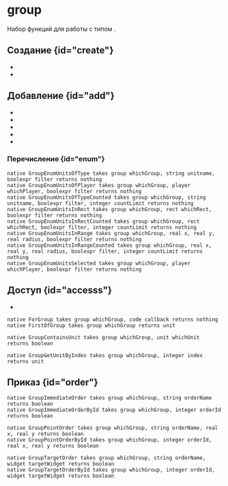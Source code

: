 # group

<show-structure for="chapter,procedure" depth="3"/>

Набор функций для работы с типом [](group.md).

<snippet id="main">

## Создание {id="create"}

- [](CreateGroup.md)
- [](DestroyGroup.md)

## Добавление {id="add"}

- [](GroupAddUnit.md)
- [](GroupRemoveUnit.md)
- [](GroupClear.md)
- [](GroupAddGroupEx.md)
- [](GroupRemoveGroupEx.md)

### Перечисление {id="enum"}

```
native GroupEnumUnitsOfType takes group whichGroup, string unitname, boolexpr filter returns nothing
native GroupEnumUnitsOfPlayer takes group whichGroup, player whichPlayer, boolexpr filter returns nothing
native GroupEnumUnitsOfTypeCounted takes group whichGroup, string unitname, boolexpr filter, integer countLimit returns nothing
native GroupEnumUnitsInRect takes group whichGroup, rect whichRect, boolexpr filter returns nothing
native GroupEnumUnitsInRectCounted takes group whichGroup, rect whichRect, boolexpr filter, integer countLimit returns nothing
native GroupEnumUnitsInRange takes group whichGroup, real x, real y, real radius, boolexpr filter returns nothing
native GroupEnumUnitsInRangeCounted takes group whichGroup, real x, real y, real radius, boolexpr filter, integer countLimit returns nothing
native GroupEnumUnitsSelected takes group whichGroup, player whichPlayer, boolexpr filter returns nothing
```

## Доступ {id="accesss"}

- [](GroupGetCount.md)

```
native ForGroup takes group whichGroup, code callback returns nothing
native FirstOfGroup takes group whichGroup returns unit

native GroupContainsUnit takes group whichGroup, unit whichUnit returns boolean

native GroupGetUnitByIndex takes group whichGroup, integer index returns unit
```

## Приказ {id="order"}

```
native GroupImmediateOrder takes group whichGroup, string orderName returns boolean
native GroupImmediateOrderById takes group whichGroup, integer orderId returns boolean

native GroupPointOrder takes group whichGroup, string orderName, real x, real y returns boolean
native GroupPointOrderById takes group whichGroup, integer orderId, real x, real y returns boolean

native GroupTargetOrder takes group whichGroup, string orderName, widget targetWidget returns boolean
native GroupTargetOrderById takes group whichGroup, integer orderId, widget targetWidget returns boolean
```

</snippet>